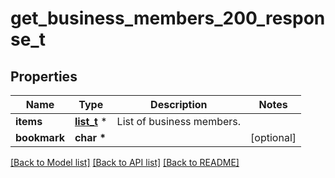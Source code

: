 # get_business_members_200_response_t

## Properties
Name | Type | Description | Notes
------------ | ------------- | ------------- | -------------
**items** | [**list_t**](user_business_role_binding.md) \* | List of business members. | 
**bookmark** | **char \*** |  | [optional] 

[[Back to Model list]](../README.md#documentation-for-models) [[Back to API list]](../README.md#documentation-for-api-endpoints) [[Back to README]](../README.md)


